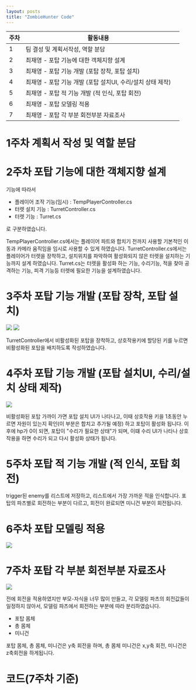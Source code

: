 ```yaml
---
layout: posts
title: "ZombieHunter Code"
---
```



|   주차    |     활동내용   |          |
|---|---|---|
|     1    |     팀   결성 및 계획서작성, 역할 분담    |          |
|     2    |     최재영 -  포탑 기능에 대한 객체지향 설계    |          |
|     3    |     최재영 - 포탑 기능 개발 (포탑 장착, 포탑 설치)    |          |
|     4    |     최재영 - 포탑 기능 개발 (포탑 설치UI, 수리/설치 상태 제작)    |          |
|     5    |     최재영 - 포탑 적 기능 개발 (적 인식, 포탑 회전)    |          |
|     6    |     최재영 - 포탑 모델링 적용    |          |
|     7    |     최재영 - 포탑 각 부분 회전부분   자료조사    |          |

# 1주차 계획서 작성 및 역할 분담

# 2주차 포탑 기능에 대한 객체지향 설계

기능에 따라서 
- 플레이어 조작 기능(임시) : TempPlayerController.cs
- 터렛 설치 기능 : TurretController.cs
- 터렛 기능 : Turret.cs

로 구분하였습니다.

TempPlayerController.cs에서는 플레이어 파트와 합치기 전까지 사용할 기본적인 이동과 카메라 움직임을 임시로 사용할 수 있게 하였습니다. 
TurretController.cs에서는 플레이어가 터렛을 장착하고, 설치위치를 파악하여 활성화되지 않은 터렛을 설치하는 기능까지 설계 하였습니다.
Turret.cs는 터렛을 활성화 하는 기능, 수리기능, 적을 찾아 공격하는 기능, 피격 기능등 터렛에 필요한 기능을 설계하였습니다.

# 3주차 포탑 기능 개발 (포탑 장착, 포탑 설치)
![](/_img/tempTurret.png)
![](/_img/realTurret.png)

TurretController에서 비활성화된 포탑을 장착하고, 상호작용키에 할당된 키를 누르면 비활성화된 포탑을 배치하도록 작성하였습니다.


# 4주차 포탑 기능 개발 (포탑 설치UI, 수리/설치 상태 제작)
![](/_img/ActiveUI.png)

비활성화된 포탑 가까이 가면 포탑 설치 UI가 나타나고, 이때 상호작용 키을 1초동안 누르면 자원이 있는지 확인(이 부분은 합치고 추가될 예정)
하고 포탑이 활성화 됩니다. 이후에 hp가 0이 되면, 포탑이 "수리가 필요한 상태"가 되며, 이떄 수리 UI가 나타나 상호작용을 하면 수리가 되고
다시 활성화 상태가 됩니다.

# 5주차 포탑 적 기능 개발 (적 인식, 포탑 회전)

trigger된 enemy를 리스트에 저장하고, 리스트에서 가장 가까운 적을 인식합니다.
포탑의 파츠별로 회전하는 부분이 다르고, 회전이 완료되면 미니건 부분이 회전됩니다.

# 6주차 포탑 모델링 적용
![](/_img/TurretModel.png)

# 7주차 포탑 각 부분 회전부분 자료조사
![](/_img/Movie_001.gif)

전에 회전을 적용하였지만 부모-자식을 너무 많이 만들고, 각 모델링 파츠의 회전값들이 일정하지 않아서, 모델링 파츠에서 회전하는 부분에 따라
분리하였습니다.
- 포탑 몸체 
- 총 몸체
- 미니건

포탑 몸체, 총 몸체, 미니건은 y축 회전을 하며, 총 몸체 미니건은 x,y축 회전, 미니건은 z축회전을 하게됩니다.


# 코드(7주차 기준)

<script src="https://gist.github.com/ChoiMP/dadb2ca2990bde8fb7b344546eec46ee.js"></script>
